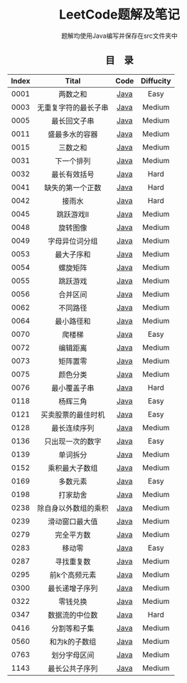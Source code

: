 <h1 align="center">LeetCode题解及笔记</h1>
<p align="center">题解均使用Java编写并保存在src文件夹中</p>
<h2 align="center">目&emsp;录</h2>
<table align="center" style="width: 100%; table-layout: fixed; border-collapse: collapse;">
  <thead>
    <tr>
      <th style="text-align: center;">Index</th>
      <th style="text-align: center;">Tital</th>
      <th style="text-align: center;">Code</th>
      <th style="text-align: center;">Diffucity</th>
    </tr>
  </thead>
  <tbody>
    <tr>
      <td style="text-align: center;">0001</td>
      <td style="text-align: center;">两数之和</td>
      <td style="text-align: center;"><a href="https://github.com/HKandWJJ/LeetCode/tree/master/src/Hash0001_twoSum">Java</a></td>
      <td style="text-align: center;">Easy</td>
    </tr>
    <tr>
      <td style="text-align: center;">0003</td>
      <td style="text-align: center;">无重复字符的最长子串</td>
      <td style="text-align: center;"><a href="https://github.com/HKandWJJ/LeetCode/tree/master/src/SW0003_lengthOfLongestSubstring">Java</a></td>
      <td style="text-align: center;">Medium</td>
    </tr>
    <tr>
      <td style="text-align: center;">0005</td>
      <td style="text-align: center;">最长回文子串</td>
      <td style="text-align: center;"><a href="https://github.com/HKandWJJ/LeetCode/tree/master/src/MDP0005_longestPalindrome">Java</a></td>
      <td style="text-align: center;">Medium</td>
    </tr>
    <tr>
      <td style="text-align: center;">0011</td>
      <td style="text-align: center;">盛最多水的容器</td>
      <td style="text-align: center;"><a href="https://github.com/HKandWJJ/LeetCode/tree/master/src/TP0011_maxArea">Java</a></td>
      <td style="text-align: center;">Medium</td>
    </tr>
    <tr>
      <td style="text-align: center;">0015</td>
      <td style="text-align: center;">三数之和</td>
      <td style="text-align: center;"><a href="https://github.com/HKandWJJ/LeetCode/tree/master/src/TP0015_threeSum">Java</a></td>
      <td style="text-align: center;">Medium</td>
    </tr>
    <tr>
      <td style="text-align: center;">0031</td>
      <td style="text-align: center;">下一个排列</td>
      <td style="text-align: center;"><a href="https://github.com/HKandWJJ/LeetCode/tree/master/src/Trick0031_nextPermutation">Java</a></td>
      <td style="text-align: center;">Medium</td>
    </tr>
    <tr>
      <td style="text-align: center;">0032</td>
      <td style="text-align: center;">最长有效括号</td>
      <td style="text-align: center;"><a href="https://github.com/HKandWJJ/LeetCode/tree/master/src/DP0032_longestValidParentheses">Java</a></td>
      <td style="text-align: center;">Hard</td>
    </tr>
    <tr>
      <td style="text-align: center;">0041</td>
      <td style="text-align: center;">缺失的第一个正数</td>
      <td style="text-align: center;"><a href="https://github.com/HKandWJJ/LeetCode/tree/master/src/Array0041_firstMissingPositive">Java</a></td>
      <td style="text-align: center;">Hard</td>
    </tr>
    <tr>
      <td style="text-align: center;">0042</td>
      <td style="text-align: center;">接雨水</td>
      <td style="text-align: center;"><a href="https://github.com/HKandWJJ/LeetCode/tree/master/src/TP0042_trap">Java</a></td>
      <td style="text-align: center;">Hard</td>
    </tr>
    <tr>
      <td style="text-align: center;">0045</td>
      <td style="text-align: center;">跳跃游戏II</td>
      <td style="text-align: center;"><a href="https://github.com/HKandWJJ/LeetCode/tree/master/src/Greedy0045_jumpGame_II">Java</a></td>
      <td style="text-align: center;">Medium</td>
    </tr>
    <tr>
      <td style="text-align: center;">0048</td>
      <td style="text-align: center;">旋转图像</td>
      <td style="text-align: center;"><a href="https://github.com/HKandWJJ/LeetCode/tree/master/src/Matrix0048_rotate">Java</a></td>
      <td style="text-align: center;">Medium</td>
    </tr>
    <tr>
      <td style="text-align: center;">0049</td>
      <td style="text-align: center;">字母异位词分组</td>
      <td style="text-align: center;"><a href="https://github.com/HKandWJJ/LeetCode/tree/master/src/Hash0049_groupAnagrams">Java</a></td>
      <td style="text-align: center;">Medium</td>
    </tr>
    <tr>
      <td style="text-align: center;">0053</td>
      <td style="text-align: center;">最大子序和</td>
      <td style="text-align: center;"><a href="https://github.com/HKandWJJ/LeetCode/tree/master/src/Array0053_maxSubArray">Java</a></td>
      <td style="text-align: center;">Medium</td>
    </tr>
    <tr>
      <td style="text-align: center;">0054</td>
      <td style="text-align: center;">螺旋矩阵</td>
      <td style="text-align: center;"><a href="https://github.com/HKandWJJ/LeetCode/tree/master/src/Matrix0054_spiralOrder">Java</a></td>
      <td style="text-align: center;">Medium</td>
    </tr>
    <tr>
      <td style="text-align: center;">0055</td>
      <td style="text-align: center;">跳跃游戏</td>
      <td style="text-align: center;"><a href="https://github.com/HKandWJJ/LeetCode/tree/master/src/Greedy0055_jumpGame">Java</a></td>
      <td style="text-align: center;">Medium</td>
    </tr>
    <tr>
      <td style="text-align: center;">0056</td>
      <td style="text-align: center;">合并区间</td>
      <td style="text-align: center;"><a href="https://github.com/HKandWJJ/LeetCode/tree/master/src/Array0056_merge">Java</a></td>
      <td style="text-align: center;">Medium</td>
    </tr>
    <tr>
      <td style="text-align: center;">0062</td>
      <td style="text-align: center;">不同路径</td>
      <td style="text-align: center;"><a href="https://github.com/HKandWJJ/LeetCode/tree/master/src/MDP0062_uniquePaths">Java</a></td>
      <td style="text-align: center;">Medium</td>
    </tr>
    <tr>
      <td style="text-align: center;">0064</td>
      <td style="text-align: center;">最小路径和</td>
      <td style="text-align: center;"><a href="https://github.com/HKandWJJ/LeetCode/tree/master/src/MDP0064_minPathSum">Java</a></td>
      <td style="text-align: center;">Medium</td>
    </tr>
    <tr>
      <td style="text-align: center;">0070</td>
      <td style="text-align: center;">爬楼梯</td>
      <td style="text-align: center;"><a href="https://github.com/HKandWJJ/LeetCode/tree/master/src/DP0070_climbStairs">Java</a></td>
      <td style="text-align: center;">Easy</td>
    </tr>
    <tr>
      <td style="text-align: center;">0072</td>
      <td style="text-align: center;">编辑距离</td>
      <td style="text-align: center;"><a href="https://github.com/HKandWJJ/LeetCode/tree/master/src/MDP00702_MinDistance">Java</a></td>
      <td style="text-align: center;">Medium</td>
    </tr>
    <tr>
      <td style="text-align: center;">0073</td>
      <td style="text-align: center;">矩阵置零</td>
      <td style="text-align: center;"><a href="https://github.com/HKandWJJ/LeetCode/tree/master/src/Matrix0073_setZeroes">Java</a></td>
      <td style="text-align: center;">Medium</td>
    </tr>
    <tr>
      <td style="text-align: center;">0075</td>
      <td style="text-align: center;">颜色分类</td>
      <td style="text-align: center;"><a href="https://github.com/HKandWJJ/LeetCode/tree/master/src/Trick0075_sortColors">Java</a></td>
      <td style="text-align: center;">Medium</td>
    </tr>
    <tr>
      <td style="text-align: center;">0076</td>
      <td style="text-align: center;">最小覆盖子串</td>
      <td style="text-align: center;"><a href="https://github.com/HKandWJJ/LeetCode/tree/master/src/SS0076_minWindow">Java</a></td>
      <td style="text-align: center;">Hard</td>
    </tr>
    <tr>
      <td style="text-align: center;">0118</td>
      <td style="text-align: center;">杨辉三角</td>
      <td style="text-align: center;"><a href="https://github.com/HKandWJJ/LeetCode/tree/master/src/DP0118_PascalsTriangle">Java</a></td>
      <td style="text-align: center;">Easy</td>
    </tr>
    <tr>
      <td style="text-align: center;">0121</td>
      <td style="text-align: center;">买卖股票的最佳时机</td>
      <td style="text-align: center;"><a href="https://github.com/HKandWJJ/LeetCode/tree/master/src/Greedy0121_bestTimeToBuyAndSellStock">Java</a></td>
      <td style="text-align: center;">Easy</td>
    </tr>
    <tr>
      <td style="text-align: center;">0128</td>
      <td style="text-align: center;">最长连续序列</td>
      <td style="text-align: center;"><a href="https://github.com/HKandWJJ/LeetCode/tree/master/src/Hash0128_longestConsecutive">Java</a></td>
      <td style="text-align: center;">Medium</td>
    </tr>
    <tr>
      <td style="text-align: center;">0136</td>
      <td style="text-align: center;">只出现一次的数字</td>
      <td style="text-align: center;"><a href="https://github.com/HKandWJJ/LeetCode/tree/master/src/Trick0136_singleNumber">Java</a></td>
      <td style="text-align: center;">Easy</td>
    </tr>
    <tr>
      <td style="text-align: center;">0139</td>
      <td style="text-align: center;">单词拆分</td>
      <td style="text-align: center;"><a href="https://github.com/HKandWJJ/LeetCode/tree/master/src/DP0139_wordBreak">Java</a></td>
      <td style="text-align: center;">Medium</td>
    </tr>
    <tr>
      <td style="text-align: center;">0152</td>
      <td style="text-align: center;">乘积最大子数组</td>
      <td style="text-align: center;"><a href="https://github.com/HKandWJJ/LeetCode/tree/master/src/DP0152_maxProduct">Java</a></td>
      <td style="text-align: center;">Medium</td>
    </tr>
    <tr>
      <td style="text-align: center;">0169</td>
      <td style="text-align: center;">多数元素</td>
      <td style="text-align: center;"><a href="https://github.com/HKandWJJ/LeetCode/tree/master/src/Trick0169_majorityElement">Java</a></td>
      <td style="text-align: center;">Easy</td>
    </tr>
    <tr>
      <td style="text-align: center;">0198</td>
      <td style="text-align: center;">打家劫舍</td>
      <td style="text-align: center;"><a href="https://github.com/HKandWJJ/LeetCode/tree/master/src/DP0198_threft">Java</a></td>
      <td style="text-align: center;">Medium</td>
    </tr>
    <tr>
      <td style="text-align: center;">0238</td>
      <td style="text-align: center;">除自身以外数组的乘积</td>
      <td style="text-align: center;"><a href="https://github.com/HKandWJJ/LeetCode/tree/master/src/Array0238_productExceptSelf">Java</a></td>
      <td style="text-align: center;">Medium</td>
    </tr>
    <tr>
      <td style="text-align: center;">0239</td>
      <td style="text-align: center;">滑动窗口最大值</td>
      <td style="text-align: center;"><a href="https://github.com/HKandWJJ/LeetCode/tree/master/src/SS0239_maxSlidingWindow">Java</a></td>
      <td style="text-align: center;">Medium</td>
    </tr>
    <tr>
      <td style="text-align: center;">0279</td>
      <td style="text-align: center;">完全平方数</td>
      <td style="text-align: center;"><a href="https://github.com/HKandWJJ/LeetCode/tree/master/src/DP0279_numSquares">Java</a></td>
      <td style="text-align: center;">Medium</td>
    </tr>
    <tr>
      <td style="text-align: center;">0283</td>
      <td style="text-align: center;">移动零</td>
      <td style="text-align: center;"><a href="https://github.com/HKandWJJ/LeetCode/tree/master/src/TP0283_moveZeroes">Java</a></td>
      <td style="text-align: center;">Easy</td>
    </tr>
    <tr>
      <td style="text-align: center;">0287</td>
      <td style="text-align: center;">寻找重复数</td>
      <td style="text-align: center;"><a href="https://github.com/HKandWJJ/LeetCode/tree/master/src/Trick0287_findDuplicate">Java</a></td>
      <td style="text-align: center;">Medium</td>
    </tr>
    <tr>
      <td style="text-align: center;">0295</td>
      <td style="text-align: center;">前k个高频元素</td>
      <td style="text-align: center;"><a href="https://github.com/HKandWJJ/LeetCode/tree/master/src/Heap0347_topKFrequent">Java</a></td>
      <td style="text-align: center;">Medium</td>
    </tr>
    <tr>
      <td style="text-align: center;">0300</td>
      <td style="text-align: center;">最长递增子序列</td>
      <td style="text-align: center;"><a href="https://github.com/HKandWJJ/LeetCode/tree/master/src/DP0300_lengthOfLIS">Java</a></td>
      <td style="text-align: center;">Medium</td>
    </tr>
    <tr>
      <td style="text-align: center;">0322</td>
      <td style="text-align: center;">零钱兑换</td>
      <td style="text-align: center;"><a href="https://github.com/HKandWJJ/LeetCode/tree/master/src/DP0322_coinChange">Java</a></td>
      <td style="text-align: center;">Medium</td>
    </tr>
    <tr>
      <td style="text-align: center;">0347</td>
      <td style="text-align: center;">数据流的中位数</td>
      <td style="text-align: center;"><a href="https://github.com/HKandWJJ/LeetCode/tree/master/src/Heap0295_findMedian">Java</a></td>
      <td style="text-align: center;">Hard</td>
    </tr>
    <tr>
      <td style="text-align: center;">0416</td>
      <td style="text-align: center;">分割等和子集</td>
      <td style="text-align: center;"><a href="https://github.com/HKandWJJ/LeetCode/tree/master/src/DP0416_canPartition">Java</a></td>
      <td style="text-align: center;">Medium</td>
    </tr>
    <tr>
      <td style="text-align: center;">0560</td>
      <td style="text-align: center;">和为k的子数组</td>
      <td style="text-align: center;"><a href="https://github.com/HKandWJJ/LeetCode/tree/master/src/SS0560_subarraySum">Java</a></td>
      <td style="text-align: center;">Medium</td>
    </tr>
    <tr>
      <td style="text-align: center;">0763</td>
      <td style="text-align: center;">划分字母区间</td>
      <td style="text-align: center;"><a href="https://github.com/HKandWJJ/LeetCode/tree/master/src/Greedy0763_partitionLabels">Java</a></td>
      <td style="text-align: center;">Medium</td>
    </tr>
    <tr>
      <td style="text-align: center;">1143</td>
      <td style="text-align: center;">最长公共子序列</td>
      <td style="text-align: center;"><a href="https://github.com/HKandWJJ/LeetCode/tree/master/src/MDP1143_LCS">Java</a></td>
      <td style="text-align: center;">Medium</td>
    </tr>
  </tbody>
</table>